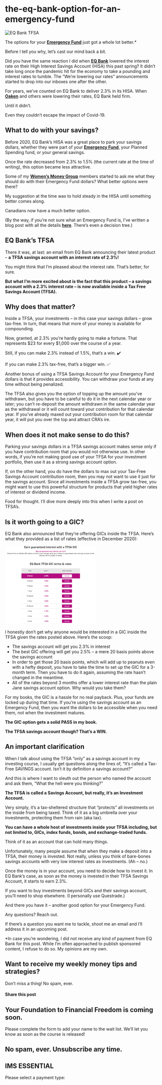 # the-eq-bank-option-for-an-emergency-fund
![EQ Bank TFSA](https://yourfinanciallaunchpad.com/wp-content/uploads/elementor/thumbs/EQ-Bank-TFSA-qdc6cm24mpeaptsvbauwodz497fhw5tcknivligozs.png "EQ Bank TFSA")

The options for your **[Emergency Fund](https://yourfinanciallaunchpad.com/rethinking-emergency-funds/)** just got a whole lot better.\*

Before I tell you why, let’s cast our mind back a bit.

Did you have the same reaction I did when **[EQ Bank](https://www.eqbank.ca/personal-banking/tfsas)** lowered the interest rate on their High Interest Savings Account (HISA) this past spring? It didn’t take long once the pandemic hit for the economy to take a pounding and interest rates to tumble. The “We’re lowering our rates” announcements started to drop into our inboxes one after the other.

For years, we’ve counted on EQ Bank to deliver 2.3% in its HISA. When **[Oaken](https://oaken.com/)** and others were lowering their rates, EQ Bank held firm.

Until it didn’t.

Even they couldn’t escape the impact of Covid-19.

## What to do with your savings?

Before 2020, EQ Bank’s HISA was a great place to park your savings dollars, whether they were part of your **[Emergency Fund](https://yourfinanciallaunchpad.com/rethinking-emergency-funds/)**, your Planned Spending fund, or your general savings.

Once the rate decreased from 2.3% to 1.5% (the current rate at the time of writing), this option became less attractive.

Some of my **[Women’s Money Group](https://yourfinanciallaunchpad.com/womens-money-group/)** members started to ask me what they should do with their Emergency Fund dollars? What better options were there?

My suggestion at the time was to hold steady in the HISA until something better comes along.

Canadians now have a much better option.

(By the way, if you’re not sure what an Emergency Fund is, I’ve written a blog post with all the details **[here](https://yourfinanciallaunchpad.com/rethinking-emergency-funds/)**. There’s even a decision tree.)

## EQ Bank’s TFSA

There it was, at last: an email from EQ Bank announcing their latest product – **a TFSA savings account with an interest rate of 2.3%!**

You might think that I’m pleased about the interest rate. That’s better, for sure.

**But what I’m more excited about is the fact that this product – a savings account with a 2.3% interest rate – is now available inside a Tax Free Savings Account (TFSA).**

## Why does that matter?

Inside a TFSA, your investments – in this case your savings dollars – grow tax-free. In turn, that means that more of your money is available for compounding.

Now, granted, at 2.3% you’re hardly going to make a fortune. That represents $23 for every $1,000 over the course of a year.

Still, if you can make 2.3% instead of 1.5%, that’s a win. ✔️

If you can make 2.3% tax-free, that’s a bigger win. ✅

Another bonus of using a TFSA Savings Account for your Emergency Fund dollars is that it provides accessibility. You can withdraw your funds at any time without being penalized.

The TFSA also gives you the option of topping up the amount you’ve withdrawn, but you have to be careful to do it in the next calendar year or later; you can’t re-deposit the amount withdrawn in the same calendar year as the withdrawal or it will count toward your contribution for that calendar year. If you’ve already maxed out your contribution room for that calendar year, it will put you over the top and attract CRA’s ire.

## When does it not make sense to do this?

Parking your savings dollars in a TFSA savings account makes sense only if you have contribution room that you would not otherwise use. In other words, if you’re not making good use of your TFSA for your investment portfolio, then use it as a strong savings account option.

If, on the other hand, you do have the dollars to max out your Tax-Free Savings Account contribution room, then you may not want to use it just for the savings account. Since all investments inside a TFSA grow tax-free, you might want to use this powerful structure for products that yield higher rates of interest or dividend income.

Food for thought. I’ll dive more deeply into this when I write a post on TFSA’s.

## Is it worth going to a GIC?

EQ Bank also announced that they’re offering GICs inside the TFSA. Here’s what they provided as a list of rates (effective in December 2020):

![](attachments/EQ-Bank-GIC-300x259.png)

I honestly don’t get why anyone would be interested in a GIC inside the TFSA given the rates posted above. Here’s the scoop:

- The savings account will get you 2.3% in interest
- The best GIC offering will get you 2.5% – a mere 20 basis points above the savings account
- In order to get those 20 basis points, which will add up to peanuts even with a hefty deposit, you have to take the time to set up the GIC for a 3-month term. Then you have to do it again, assuming the rate hasn’t changed in the meantime.
- All of the rates beyond 3 months offer a lower interest rate than the plain Jane savings account option. Why would you take them?

For my books, the GIC is a hassle for no real payback. Plus, your funds are locked up during that time. If you’re using the savings account as an Emergency Fund, then you want the dollars to be accessible when you need them, not when the investment matures.

**The GIC option gets a solid PASS in my book.**

**The TFSA savings account though? That’s a WIN.**

## An important clarification

When I talk about using the TFSA “only” as a savings account in my investing course, I usually get questions along the lines of, “It’s called a Tax-Free SAVINGS account. Isn’t it by definition a savings account?”

And this is where I want to sleuth out the person who named the account and ask them, “What the hell were you thinking?”

**The TFSA is called a Savings Account, but really, it’s an Investment Account.**

Very simply, it’s a tax-sheltered structure that “protects” all investments on the inside from being taxed. Think of it as a big umbrella over your investments, protecting them from rain (aka tax).

**You can have a whole host of investments inside your TFSA including, but not limited to, GICs, index funds, bonds, and exchange-traded funds.**

Think of it as an account that can hold many things.

Unfortunately, many people assume that when they make a deposit into a TFSA, their money is invested. Not really, unless you think of bare-bones savings accounts with very low interest rates as investments. (Ah – no.)

Once the money is in your account, you need to decide how to invest it. In EQ Bank’s case, as soon as the money is invested in their TFSA Savings Account, it starts to earn 2.3%.

If you want to buy investments beyond GICs and their savings account, you’ll need to shop elsewhere. (I personally use Questrade.)

And there you have it – another good option for your Emergency Fund.

Any questions? Reach out.

If there’s a question you want me to tackle, shoot me an email and I’ll address it in an upcoming post.

\*In case you’re wondering, I did not receive any kind of payment from EQ Bank for this post. While I’m often approached to publish sponsored content, I refuse to do so. My opinions are my own.

## Want to receive my weekly money tips and strategies?

Don’t miss a thing! No spam, ever.

#### Share this post

## Your Foundation to Financial Freedom is coming soon.

Please complete the form to add your name to the wait list. We’ll let you know as soon as the course is released!

## No spam, ever. Unsubscribe any time.

## IMS ESSENTIAL

Please select a payment type: